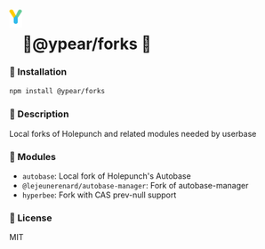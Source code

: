 # <img src="https://github.com/benzmuircroft/temp/blob/main/Yjs.png" height="32" style="vertical-align:40px;"/>🍐@ypear/forks 🚧

### 💾 Installation

```bash
npm install @ypear/forks
```
### 👀 Description

Local forks of Holepunch and related modules needed by userbase

### 🧰 Modules

- `autobase`: Local fork of Holepunch's Autobase
- `@lejeunerenard/autobase-manager`: Fork of autobase-manager
- `hyperbee`: Fork with CAS prev-null support

### 📜 License
MIT
